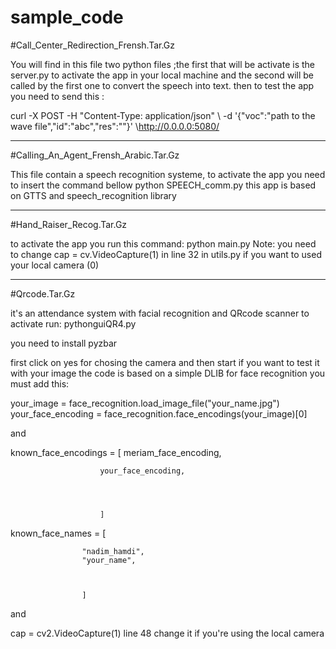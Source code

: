 # sample_code

#Call_Center_Redirection_Frensh.Tar.Gz

You will find in this file two python files ;the first that will be activate is the server.py to activate the app in your local machine and the second will be called by the first one to convert the speech into text.
then to test the app you need to send this :

curl -X POST -H "Content-Type: application/json" \ -d '{"voc":"path to the wave file","id":"abc","res":""}' \http://0.0.0.0:5080/  

*********************************************************

#Calling_An_Agent_Frensh_Arabic.Tar.Gz

This file contain a speech recognition systeme, to activate the app you need to insert the command bellow
python SPEECH_comm.py
this app is based on GTTS and speech_recognition  library



*********************************************************

#Hand_Raiser_Recog.Tar.Gz

to activate the app you run this command: python main.py
Note: you need to change cap = cv.VideoCapture(1) in line 32 in utils.py if you want to used your local camera (0) 

*********************************************************

#Qrcode.Tar.Gz

it's an attendance system with facial recognition and QRcode scanner to activate run:
pythonguiQR4.py

you need to install pyzbar

first click on yes for chosing the camera and then start if you want to test it with your image the code is based on a simple DLIB for face recognition you must add this:

your_image = face_recognition.load_image_file("your_name.jpg")
your_face_encoding = face_recognition.face_encodings(your_image)[0]

and

known_face_encodings = [
                        meriam_face_encoding,
                        
                        your_face_encoding,

                        
                        
                        
                        ]
known_face_names = [
                    
                    "nadim_hamdi",
                    "your_name",
                    
                    
                    
                    ]

and

cap = cv2.VideoCapture(1) line 48 change it if you're using the local camera


